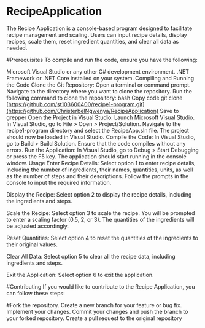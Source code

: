 # RecipeApplication

The Recipe Application is a console-based program designed to facilitate recipe management and scaling. Users can input recipe details, display recipes, scale them, reset ingredient quantities, and clear all data as needed.

#Prerequisites
To compile and run the code, ensure you have the following:

Microsoft Visual Studio or any other C# development environment.
.NET Framework or .NET Core installed on your system.
Compiling and Running the Code
Clone the Git Repository:
Open a terminal or command prompt.
Navigate to the directory where you want to clone the repository.
Run the following command to clone the repository:
bash
Copy code
git clone [https://github.com/st103600400/recipe1-program.git](https://github.com/ChristerbelNgwenya/RecipeApplication)
Save to grepper
Open the Project in Visual Studio:
Launch Microsoft Visual Studio.
In Visual Studio, go to File > Open > Project/Solution.
Navigate to the recipe1-program directory and select the RecipeApp.sln file.
The project should now be loaded in Visual Studio.
Compile the Code:
In Visual Studio, go to Build > Build Solution.
Ensure that the code compiles without any errors.
Run the Application:
In Visual Studio, go to Debug > Start Debugging or press the F5 key.
The application should start running in the console window.
Usage
Enter Recipe Details: Select option 1 to enter recipe details, including the number of ingredients, their names, quantities, units, as well as the number of steps and their descriptions. Follow the prompts in the console to input the required information.

Display the Recipe: Select option 2 to display the recipe details, including the ingredients and steps.

Scale the Recipe: Select option 3 to scale the recipe. You will be prompted to enter a scaling factor (0.5, 2, or 3). The quantities of the ingredients will be adjusted accordingly.

Reset Quantities: Select option 4 to reset the quantities of the ingredients to their original values.

Clear All Data: Select option 5 to clear all the recipe data, including ingredients and steps.

Exit the Application: Select option 6 to exit the application.

#Contributing
If you would like to contribute to the Recipe Application, you can follow these steps:

#Fork the repository.
Create a new branch for your feature or bug fix.
Implement your changes.
Commit your changes and push the branch to your forked repository.
Create a pull request to the original repository
